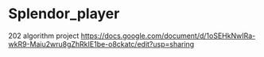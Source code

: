 # Splendor_player

202 algorithm project
https://docs.google.com/document/d/1oSEHkNwIRa-wkR9-Maiu2wru8gZhRkIE1be-o8ckatc/edit?usp=sharing
